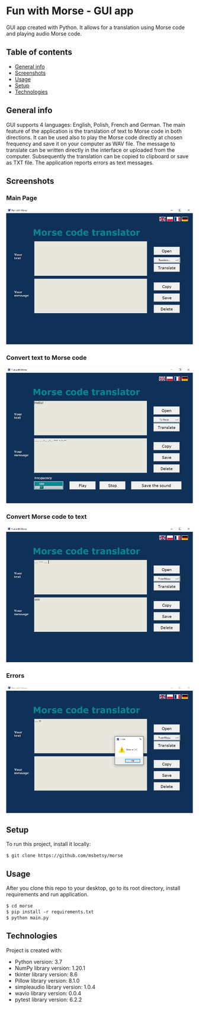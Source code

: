 # Fun with Morse - GUI app
GUI app created with Python. It allows for a translation using Morse code and playing audio Morse code.

## Table of contents
* [General info](#general-info)
* [Screenshots](#screenshots)
* [Usage](#usage)
* [Setup](#setup)
* [Technologies](#technologies)

## General info

GUI supports 4 languages: English, Polish, French and German. The main feature of the application is the translation of 
text to Morse code in both directions. It can be used also to play the Morse code directly at chosen frequency and save 
it on your computer as WAV file. The message to translate can be written directly in the interface or uploaded from the 
computer. Subsequently the translation can be copied to clipboard or save as TXT file. The application reports errors as
 text messages.

## Screenshots
### Main Page

<img src="images/demo/main_window.PNG" width=600>

### Convert text to Morse code

<img src="images/demo/decode.PNG" width=600>

### Convert Morse code to text

<img src="images/demo/encode.PNG" width=600>

### Errors

<img src="images/demo/error_encode.PNG" width=600>

## Setup
To run this project, install it locally:

```
$ git clone https://github.com/msbetsy/morse
```

## Usage
After you clone this repo to your desktop, go to its root directory, install requirements and run application.

```
$ cd morse
$ pip install -r requirements.txt
$ python main.py
```
## Technologies
Project is created with:
* Python version: 3.7
* NumPy library version: 1.20.1
* tkinter library version: 8.6
* Pillow library version: 8.1.0
* simpleaudio library version: 1.0.4
* wavio library version: 0.0.4
* pytest library version: 6.2.2
 
